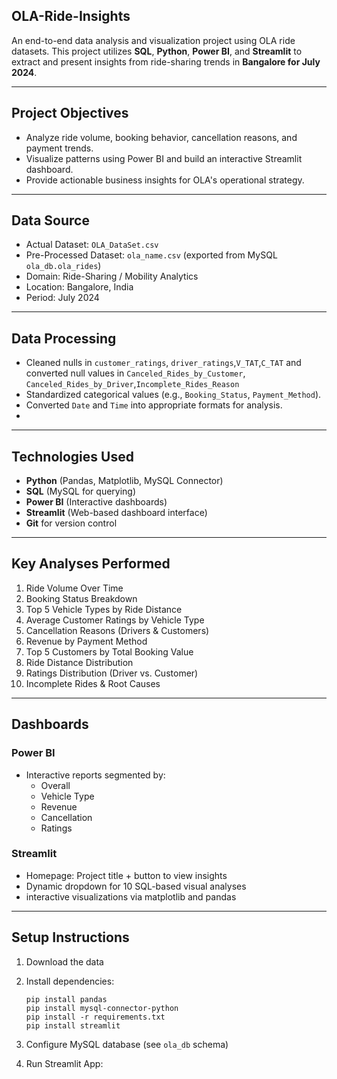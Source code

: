 ## OLA-Ride-Insights
An end-to-end data analysis and visualization project using OLA ride datasets. This project utilizes **SQL**, **Python**, **Power BI**, and **Streamlit** to extract and present insights from ride-sharing trends in **Bangalore for July 2024**.

---

## Project Objectives

- Analyze ride volume, booking behavior, cancellation reasons, and payment trends.
- Visualize patterns using Power BI and build an interactive Streamlit dashboard.
- Provide actionable business insights for OLA's operational strategy.

---

## Data Source
- Actual Dataset: `OLA_DataSet.csv`
- Pre-Processed Dataset: `ola_name.csv` (exported from MySQL `ola_db.ola_rides`)
- Domain: Ride-Sharing / Mobility Analytics
- Location: Bangalore, India
- Period: July 2024

---

## Data Processing

- Cleaned nulls in `customer_ratings`, `driver_ratings`,`V_TAT`,`C_TAT` and converted null values in `Canceled_Rides_by_Customer`, `Canceled_Rides_by_Driver`,`Incomplete_Rides_Reason`
- Standardized categorical values (e.g., `Booking_Status`, `Payment_Method`).
- Converted `Date` and `Time` into appropriate formats for analysis.
- 
---

## Technologies Used

- **Python** (Pandas, Matplotlib, MySQL Connector)
- **SQL** (MySQL for querying)
- **Power BI** (Interactive dashboards)
- **Streamlit** (Web-based dashboard interface)
- **Git** for version control

---

## Key Analyses Performed

1. Ride Volume Over Time  
2. Booking Status Breakdown  
3. Top 5 Vehicle Types by Ride Distance  
4. Average Customer Ratings by Vehicle Type  
5. Cancellation Reasons (Drivers & Customers)  
6. Revenue by Payment Method  
7. Top 5 Customers by Total Booking Value  
8. Ride Distance Distribution  
9. Ratings Distribution (Driver vs. Customer)  
10. Incomplete Rides & Root Causes

---

## Dashboards

### Power BI
- Interactive reports segmented by:  
  - Overall  
  - Vehicle Type  
  - Revenue  
  - Cancellation  
  - Ratings  

### Streamlit
- Homepage: Project title + button to view insights  
- Dynamic dropdown for 10 SQL-based visual analyses  
- interactive visualizations via matplotlib and pandas

---

## Setup Instructions

1. Download the data
2. Install dependencies:

       pip install pandas
       pip install mysql-connector-python
       pip install -r requirements.txt
       pip install streamlit
   
3. Configure MySQL database (see `ola_db` schema)
4. Run Streamlit App:  

